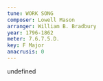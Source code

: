```yaml
---
tune: WORK SONG
composer: Lowell Mason
arranger: William B. Bradbury
year: 1796-1862
meter: 7.6.7.5.D.
key: F Major
anacrusis: 0
---
```

undefined